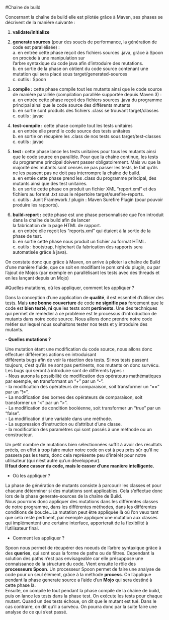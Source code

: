 #Chaine de build

Concernant la chaîne de build elle est pilotée grâce à Maven, ses phases se décrivent de la manière suivante  : <br/>


1. **validate/initialize** <br/>


2. **generate sources** (pour des soucis de performance, la génération de code est parallélisée) : <br/>
      a.    en entrée cette phase reçoit des fichiers sources .java, grâce à Spoon on procède à une manipulation sur <br/>
            l’arbre syntaxique du code java afin d’introduire des mutations. <br/>
      b.    en sortie de la phase on obtient du code source contenant une mutation qui sera placé sous
            target/generated-sources <br/>
      c.    outlis : Spoon <br/>


3. **compile :** cette phase compile tout les mutants ainsi que le code source de manière parallèle (compilation
   parallèle supportée depuis Maven 3) : <br/>
      a.    en entrée cette phase reçoit des fichiers sources .java du programme principal ainsi que le code source des
            différents mutants <br/>
      b.    en sortie sont produits des fichiers .class se trouvant target/classes <br/>
      c.    outils : javac <br/>


4. **test-compile :** cette phase compile tout les tests unitaires <br/>
      a.    en entrée elle prend le code source des tests unitaires <br/>
      b.    en sortie on récupère les .class de nos tests sous target/test-classes <br/>
      c.    outils : javac <br/>


5. **test  :** cette phase lance les tests unitaires pour tous les mutants ainsi que le code source en parallèle. Pour que
   la chaîne continue, les tests du programme principal doivent passer obligatoirement. Mais vu que la majorité des
   mutants sont censés ne pas passer les tests, le fait qu’ils ne les passent pas ne doit pas interrompre la chaîne de
   build. <br/>
      a.    en entée cette phase prend les .class du programme principal, des mutants ainsi que des test unitaires. <br/>
      b.    en sortie cette phase on produit un fichier XML “report.xml” et des fichiers au format .txt sous
            le répertoire target/surefire-reports. <br/>
      c.    outils : Junit Framework  / plugin : Maven Surefire Plugin (pour pouvoir produire les rapports). <br/>


6. **build-report :** cette phase est une phase personnalisée que l’on introduit dans la chaîne de build afin de lancer <br/>
   la fabrication de la page HTML de rapport. <br/>
      a.    en entrée elle reçoit les “reports.xml” qui étaient à la sortie de la phase de test. <br/>
      b.    en sortie cette phase nous produit un fichier au format HTML. <br/>
      c.    outils : bootstrap, highchart (la fabrication des rapports sera automatisée grâce à java). <br/>


On constate donc que grâce à Maven, on arrive à piloter la chaîne de Build d’une manière fluide, que ce soit en modifiant
le pom.xml du plugin, ou par l’ajout de Mojos (par exemple en parallélisant les tests avec des threads et en les lançant
depuis un Mojo) <br/>


#Quelles mutations, où les appliquer, comment les appliquer ? <br/>

Dans la conception d’une application de **qualité**, il est essentiel d’utiliser des tests. Mais **une bonne
couverture** de code **ne signifie pas** forcement que le code est **bien testé**, **ni** que les tests sont **pertinents**.
Une des techniques qui permet de remédier à ce problème est le processus d’introduction de mutants dans notre code source.
Nous allons donc prendre notre code métier sur lequel nous souhaitons tester nos tests et y introduire des mutants. <br/>


**- Quelles mutations ?** <br/>

Une mutation étant une modification du code source, nous allons donc effectuer différentes actions en introduisant <br/>
différents bugs afin de voir la réaction des tests. Si nos tests passent toujours, c’est qu’ils ne sont pas pertinents,
nos mutants on donc survécu. Les bugs qui seront à introduire sont de différents types : <br/>
        - Nous aurons la possibilité de modification des opérateurs mathématiques par exemple, en transformant un “+” par un “-”. <br/>
        - la modification des opérateurs de comparaison, soit transformer un “==” par un “!=”. <br/>
        - La modification des bornes des opérateurs de comparaison, soit transformer un “<” par un “>”. <br/>
        - La modification de condition booléenne, soit transformer un “true” par un “false”. <br/>
        - La modification d’une variable dans une méthode. <br/>
        - La suppression d’instruction ou d’attribut d’une classe. <br/>
        - la modification des paramètres qui sont passés à une méthode ou un constructeur. <br/>

Un petit nombre de mutations bien sélectionnées suffit à avoir des résultats précis, en effet à trop faire muter
notre code on est à peu près sûr qu’il ne passera pas les tests, donc cela représente peu d'intérêt pour
notre utilisateur (qui n’est autre qu’un développeur). <br/>
**Il faut donc casser du code, mais le casser d’une manière intelligente.** <br/>

- Où les appliquer ? <br/>

La phase de génération de mutants consiste à parcourir les classes et pour chacune déterminer si des mutations
sont applicables. Cela s’effectue donc lors de la phase generate-sources de la chaîne de Build. <br/>
Nous pourrons donc appliquer des mutations dans les différentes classes de notre programme, dans les différentes
méthodes, dans les différentes conditions de boucle…La mutation peut être appliquée là où l’on veux tant que cela
reste pertinent, par exemple appliquer une mutation aux classes qui implémentent une certaine
interface, apporterait de la flexibilité à l’utilisateur final. <br/>

- Comment les appliquer ? <br/>

Spoon nous permet de récupérer des noeuds de l’arbre syntaxique grâce à des **queries**, qui sont sous la forme de paths
ou de filtres. Cependant la solution des paths n’est pas envisageable car elle présuppose une connaissance de la structure du code.
Vient ensuite le rôle des **processeurs Spoon**. Un processeur Spoon permet de faire une analyse de code pour un
seul élément, grâce à la méthode **process**. On l’applique pendant la phase generate source a l’aide d’un **Mojo** qui sera
destiné à cette phase là. <br/>
Ensuite, on compile le tout pendant la phase compile de la chaîne de build, puis on lance les tests dans la phase test.
On exécute les tests pour chaque mutant. Quand un des tests échoue, on dit que le mutant est tué. Dans le cas contraire,
on dit qu’il a survécu. On pourra donc par la suite faire une analyse de ce qui s’est passé. <br/>

